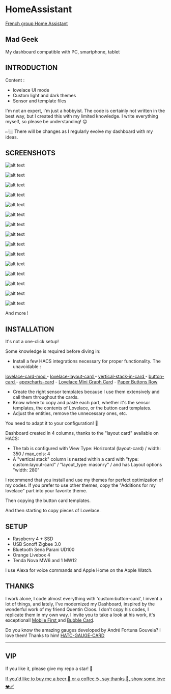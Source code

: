 # HomeAssistant

 [French group Home Assistant](https://github.com/Clooos/Bubble-Card)

## Mad Geek 
My dashboard compatible with PC, smartphone, tablet




## INTRODUCTION

Content  :

- lovelace UI mode
- Custom light and dark themes
- Sensor and template files

I'm not an expert, I'm just a hobbyist. 
The code is certainly not written in the best way, but I created this with my limited knowledge. 
I write everything myself, so please be understanding! 😊

👉🏼 There will be changes as I regularly evolve my dashboard with my ideas.





## SCREENSHOTS
 

![alt text](https://github.com/herveaurel/HomeAssistant/blob/main/Captures/01.jpg)

![alt text](https://github.com/herveaurel/HomeAssistant/blob/main/Captures/01-11.jpg)

![alt text](https://github.com/herveaurel/HomeAssistant/blob/main/Captures/01-12.jpg)

![alt text](https://github.com/herveaurel/HomeAssistant/blob/main/Captures/01-1.jpg)

![alt text](https://github.com/herveaurel/HomeAssistant/blob/main/Captures/02.jpg)

![alt text](https://github.com/herveaurel/HomeAssistant/blob/main/Captures/03.jpg)

![alt text](https://github.com/herveaurel/HomeAssistant/blob/main/Captures/04.jpg)

![alt text](https://github.com/herveaurel/HomeAssistant/blob/main/Captures/04-1.jpg)

![alt text](https://github.com/herveaurel/HomeAssistant/blob/main/Captures/05.jpg)

![alt text](https://github.com/herveaurel/HomeAssistant/blob/main/Captures/06.jpg)

![alt text](https://github.com/herveaurel/HomeAssistant/blob/main/Captures/07.jpg)

![alt text](https://github.com/herveaurel/HomeAssistant/blob/main/Captures/08.jpg)

![alt text](https://github.com/herveaurel/HomeAssistant/blob/main/Captures/09.jpg)

![alt text](https://github.com/herveaurel/HomeAssistant/blob/main/Captures/10.jpg)

![alt text](https://github.com/herveaurel/HomeAssistant/blob/main/Captures/11.jpg)



And more ! 




##  INSTALLATION

It's not a one-click setup!

Some knowledge is required before diving in:

- Install a few HACS integrations necessary for proper functionality. The unavoidable :

 [lovelace-card-mod ](https://github.com/thomasloven/lovelace-card-mod) -  [lovelace-layout-card ](https://github.com/thomasloven/lovelace-layout-card) - [vertical-stack-in-card ](https://github.com/ofekashery/vertical-stack-in-card) - [button-card ](https://github.com/custom-cards/button-card) -  [apexcharts-card](https://github.com/RomRider/apexcharts-card) - [Lovelace Mini Graph Card](https://github.com/kalkih/mini-graph-card) -  [Paper Buttons Row](https://github.com/jcwillox/lovelace-paper-buttons-row) 


- Create the right sensor templates because I use them extensively and call them throughout the cards.
- Know where to copy and paste each part, whether it's the sensor templates, the contents of Lovelace, or the button card templates.
- Adjust the entities, remove the unnecessary ones, etc.

You need to adapt it to your configuration! 🙂

Dashboard created in 4 columns, thanks to the "layout card" available on HACS:
- The tab is configured with View Type: Horizontal (layout-card) / width: 350 / max_cols: 4
- A "vertical stack" column is nested within a card with "type: custom:layout-card" / "layout_type: masonry" / and has Layout options "width: 280"

I recommend that you install and use my themes for perfect optimization of my codes. If you prefer to use other themes, copy the "Additions for my lovelace" part into your favorite theme. 

Then copying the button card templates.

And then starting to copy pieces of Lovelace.



## SETUP 

- Raspberry 4 + SSD
- USB Sonoff Zigbee 3.0
- Bluetooth Sena Parani UD100
- Orange Livebox 4
- Tenda Nova MW6 and 1 MW12 

I use Alexa for voice commands and Apple Home on the Apple Watch.




## THANKS

I work alone, I code almost everything with 'custom:button-card', I invent a lot of things, and lately, I've modernized my Dashboard, inspired by the wonderful work of my friend Quentin Cloos.
I don't copy his codes, I replicate them in my own way.
I invite you to take a look at his work, it's exceptional! [Mobile First ](https://github.com/clooos/Home-Assistant-Mobile-First) and [Bubble Card](https://github.com/Clooos/Bubble-Card).


Do you know the amazing gauges developed by André Fortuna Gouveia?
I love them! Thanks to him!  [HATC-GAUGE-CARD ](https://github.com/tagcashdev/hatc-gauge-card)



---------------------

## VIP 

If you like it, please give my repo a star! 🌟

[If you'd like to buy me a beer 🍺 or a coffee ☕️, say thanks 🙏, show some love ❤️‍🩹 ](https://www.paypal.com/paypalme/aaherve)

